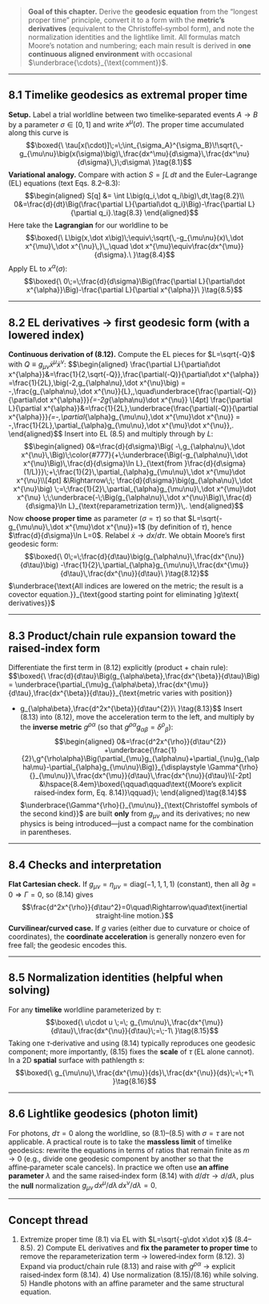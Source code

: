 
> **Goal of this chapter.** Derive the **geodesic equation** from the “longest proper time” principle, convert it to a form with the **metric’s derivatives** (equivalent to the Christoffel‑symbol form), and note the normalization identities and the lightlike limit. All formulas match Moore’s notation and numbering; each main result is derived in **one continuous aligned environment** with occasional $\underbrace{\cdots}_{\text{comment}}$.

---

## 8.1 Timelike geodesics as extremal proper time
**Setup.** Label a trial worldline between two timelike‑separated events $A\to B$ by a parameter $\sigma\in[0,1]$ and write $x^\mu(\sigma)$. The proper time accumulated along this curve is
$$\boxed{\ \tau[x(\cdot)]\;=\;\int_{\sigma_A}^{\sigma_B}\!\sqrt{\,-g_{\mu\nu}\big(x(\sigma)\big)\,\frac{dx^\mu}{d\sigma}\,\frac{dx^\nu}{d\sigma}\,}\;d\sigma\ }\tag{8.1}$$
**Variational analogy.** Compare with action $S=\int L\,dt$ and the Euler–Lagrange (EL) equations (text Eqs. 8.2–8.3):
$$\begin{aligned}
S[q] &= \int L\big(q_i,\dot q_i\big)\,dt,\tag{8.2}\\
0&=\frac{d}{dt}\Big(\frac{\partial L}{\partial\dot q_i}\Big)-\frac{\partial L}{\partial q_i}.\tag{8.3}
\end{aligned}$$
Here take the **Lagrangian** for our worldline to be
$$\boxed{\ L\big(x,\dot x\big)\;\equiv\;\sqrt{\,-g_{\mu\nu}(x)\,\dot x^{\mu}\,\dot x^{\nu}\,}\,,\quad \dot x^{\mu}\equiv\frac{dx^{\mu}}{d\sigma}.\ }\tag{8.4}$$
Apply EL to $x^\alpha(\sigma)$:
$$\boxed{\ 0\;=\;\frac{d}{d\sigma}\Big(\frac{\partial L}{\partial\dot x^{\alpha}}\Big)-\frac{\partial L}{\partial x^{\alpha}}\ }\tag{8.5}$$

---

## 8.2 EL derivatives → first geodesic form (with a lowered index)
**Continuous derivation of (8.12).** Compute the EL pieces for $L=\sqrt{-Q}$ with $Q\equiv g_{\mu\nu}\dot x^{\mu}\dot x^{\nu}$:
$$\begin{aligned}
\frac{\partial L}{\partial\dot x^{\alpha}}&=\frac{1}{2\,\sqrt{-Q}}\,\frac{\partial(-Q)}{\partial\dot x^{\alpha}}
=\frac{1}{2L}\,\big(-2\,g_{\alpha\nu}\,\dot x^{\nu}\big)
= -\,\frac{g_{\alpha\nu}\,\dot x^{\nu}}{L}\,,\quad\underbrace{\frac{\partial(-Q)}{\partial\dot x^{\alpha}}}_{=-2g_{\alpha\nu}\dot x^{\nu}} \\[4pt]
\frac{\partial L}{\partial x^{\alpha}}&=\frac{1}{2L}\,\underbrace{\frac{\partial(-Q)}{\partial x^{\alpha}}}_{=-\,\partial_{\alpha}g_{\mu\nu}\,\dot x^{\mu}\dot x^{\nu}}
= -\,\frac{1}{2L}\,\partial_{\alpha}g_{\mu\nu}\,\dot x^{\mu}\dot x^{\nu}}\,.
\end{aligned}$$
Insert into EL (8.5) and multiply through by $L$:
$$\begin{aligned}
0&=\frac{d}{d\sigma}\Big( -\,g_{\alpha\nu}\,\dot x^{\nu}\,\Big)\;\color{#777}{+\;\underbrace{\Big(-g_{\alpha\nu}\,\dot x^{\nu}\Big)\,\frac{d}{d\sigma}\ln L}_{\text{from }\frac{d}{d\sigma}(1/L)}}\;+\;\frac{1}{2}\,\partial_{\alpha}g_{\mu\nu}\,\dot x^{\mu}\dot x^{\nu}\\[4pt]
&\Rightarrow\;\; \frac{d}{d\sigma}\big(g_{\alpha\nu}\,\dot x^{\nu}\big)
\;=\;\frac{1}{2}\,\partial_{\alpha}g_{\mu\nu}\,\dot x^{\mu}\dot x^{\nu}
\;\;\underbrace{-\;\Big(g_{\alpha\nu}\,\dot x^{\nu}\Big)\,\frac{d}{d\sigma}\ln L}_{\text{reparametrization term}}\,.
\end{aligned}$$
Now **choose proper time** as parameter ($\sigma=\tau$) so that $L=\sqrt{-g_{\mu\nu}\,\dot x^{\mu}\dot x^{\nu}}=1$ (by definition of $\tau$), hence $\tfrac{d}{d\sigma}\ln L=0$. Relabel $\dot x\to d x/d\tau$. We obtain Moore’s first geodesic form:
$$\boxed{\ 0\;=\;\frac{d}{d\tau}\big(g_{\alpha\nu}\,\frac{dx^{\nu}}{d\tau}\big)
-\frac{1}{2}\,\partial_{\alpha}g_{\mu\nu}\,\frac{dx^{\mu}}{d\tau}\,\frac{dx^{\nu}}{d\tau}\ }\tag{8.12}$$
$\underbrace{\text{All indices are lowered on the metric; the result is a covector equation.}}_{\text{good starting point for eliminating }g\text{ derivatives}}$

---

## 8.3 Product/chain rule expansion toward the raised‑index form
Differentiate the first term in (8.12) explicitly (product + chain rule):
$$\boxed{\ \frac{d}{d\tau}\Big(g_{\alpha\beta}\,\frac{dx^{\beta}}{d\tau}\Big)
= \underbrace{\partial_{\mu}g_{\alpha\beta}\,\frac{dx^{\mu}}{d\tau}\,\frac{dx^{\beta}}{d\tau}}_{\text{metric varies with position}}
+ g_{\alpha\beta}\,\frac{d^2x^{\beta}}{d\tau^{2}}\ }\tag{8.13}$$
Insert (8.13) into (8.12), move the acceleration term to the left, and multiply by the **inverse metric** $g^{\rho\alpha}$ (so that $g^{\rho\alpha}g_{\alpha\beta}=\delta^{\rho}{}_{\beta}$):
$$\begin{aligned}
0&=\frac{d^2x^{\rho}}{d\tau^{2}}
+\underbrace{\frac{1}{2}\,g^{\rho\alpha}\Big(\partial_{\mu}g_{\alpha\nu}+\partial_{\nu}g_{\alpha\mu}-\partial_{\alpha}g_{\mu\nu}\Big)}_{\displaystyle \Gamma^{\rho}{}_{\mu\nu}}\,\frac{dx^{\mu}}{d\tau}\,\frac{dx^{\nu}}{d\tau}\\[-2pt]
&\hspace{8.4em}\boxed{\qquad\qquad\text{(Moore’s explicit raised‑index form, Eq. 8.14)}\qquad}\;
\end{aligned}\tag{8.14}$$
$\underbrace{\Gamma^{\rho}{}_{\mu\nu}}_{\text{Christoffel symbols of the second kind}}$ are built **only** from $g_{\mu\nu}$ and its derivatives; no new physics is being introduced—just a compact name for the combination in parentheses.

---

## 8.4 Checks and interpretation
**Flat Cartesian check.** If $g_{\mu\nu}=\eta_{\mu\nu}=\mathrm{diag}(-1,1,1,1)$ (constant), then all $\partial g=0\Rightarrow\Gamma=0$, so (8.14) gives
$$\frac{d^2x^{\rho}}{d\tau^2}=0\quad\Rightarrow\quad\text{inertial straight‑line motion.}$$
**Curvilinear/curved case.** If $g$ varies (either due to curvature or choice of coordinates), the **coordinate acceleration** is generally nonzero even for free fall; the geodesic encodes this.

---

## 8.5 Normalization identities (helpful when solving)
For any **timelike** worldline parameterized by $\tau$:
$$\boxed{\ u\cdot u \;=\; g_{\mu\nu}\,\frac{dx^{\mu}}{d\tau}\,\frac{dx^{\nu}}{d\tau}\;=\;-1\ }\tag{8.15}$$
Taking one $\tau$‑derivative and using (8.14) typically reproduces one geodesic component; more importantly, (8.15) fixes the **scale** of $\tau$ (EL alone cannot). In a 2D **spatial** surface with pathlength $s$:
$$\boxed{\ g_{\mu\nu}\,\frac{dx^{\mu}}{ds}\,\frac{dx^{\nu}}{ds}\;=\;+1\ }\tag{8.16}$$

---

## 8.6 Lightlike geodesics (photon limit)
For photons, $d\tau=0$ along the worldline, so (8.1)–(8.5) with $\sigma=\tau$ are not applicable. A practical route is to take the **massless limit** of timelike geodesics: rewrite the equations in terms of ratios that remain finite as $m\to0$ (e.g., divide one geodesic component by another so that the affine‑parameter scale cancels). In practice we often use **an affine parameter** $\lambda$ and the same raised‑index form (8.14) with $d/d\tau\to d/d\lambda$, plus the **null** normalization $g_{\mu\nu}\,dx^{\mu}/d\lambda\,dx^{\nu}/d\lambda=0$.

---

## Concept thread
1) Extremize proper time (8.1) via EL with $L=\sqrt{-g\dot x\dot x}$ (8.4–8.5). 2) Compute EL derivatives and **fix the parameter to proper time** to remove the reparameterization term → lowered‑index form (8.12). 3) Expand via product/chain rule (8.13) and raise with $g^{\rho\alpha}$ → explicit raised‑index form (8.14). 4) Use normalization (8.15)/(8.16) while solving. 5) Handle photons with an affine parameter and the same structural equation.

